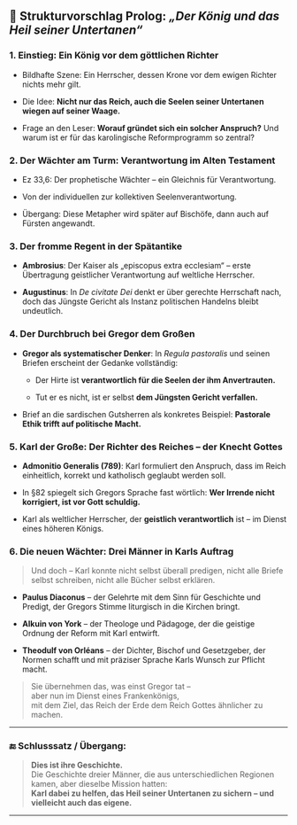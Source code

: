 ## 🧱 **Strukturvorschlag Prolog: _„Der König und das Heil seiner Untertanen“_**

### **1. Einstieg: Ein König vor dem göttlichen Richter**

- Bildhafte Szene: Ein Herrscher, dessen Krone vor dem ewigen Richter nichts mehr gilt.
    
- Die Idee: **Nicht nur das Reich, auch die Seelen seiner Untertanen wiegen auf seiner Waage.**
    
- Frage an den Leser: **Worauf gründet sich ein solcher Anspruch?** Und warum ist er für das karolingische Reformprogramm so zentral?
    

### **2. Der Wächter am Turm: Verantwortung im Alten Testament**

- Ez 33,6: Der prophetische Wächter – ein Gleichnis für Verantwortung.
    
- Von der individuellen zur kollektiven Seelenverantwortung.
    
- Übergang: Diese Metapher wird später auf Bischöfe, dann auch auf Fürsten angewandt.
    

### **3. Der fromme Regent in der Spätantike**

- **Ambrosius**: Der Kaiser als „episcopus extra ecclesiam“ – erste Übertragung geistlicher Verantwortung auf weltliche Herrscher.
    
- **Augustinus**: In _De civitate Dei_ denkt er über gerechte Herrschaft nach, doch das Jüngste Gericht als Instanz politischen Handelns bleibt undeutlich.
    

### **4. Der Durchbruch bei Gregor dem Großen**

- **Gregor als systematischer Denker**: In _Regula pastoralis_ und seinen Briefen erscheint der Gedanke vollständig:
    
    - Der Hirte ist **verantwortlich für die Seelen der ihm Anvertrauten.**
        
    - Tut er es nicht, ist er selbst **dem Jüngsten Gericht verfallen.**
        
- Brief an die sardischen Gutsherren als konkretes Beispiel: **Pastorale Ethik trifft auf politische Macht.**
    

### **5. Karl der Große: Der Richter des Reiches – der Knecht Gottes**

- **Admonitio Generalis (789)**: Karl formuliert den Anspruch, dass im Reich einheitlich, korrekt und katholisch geglaubt werden soll.
    
- In §82 spiegelt sich Gregors Sprache fast wörtlich: **Wer Irrende nicht korrigiert, ist vor Gott schuldig.**
    
- Karl als weltlicher Herrscher, der **geistlich verantwortlich** ist – im Dienst eines höheren Königs.
    

### **6. Die neuen Wächter: Drei Männer in Karls Auftrag**

> Und doch – Karl konnte nicht selbst überall predigen, nicht alle Briefe selbst schreiben, nicht alle Bücher selbst erklären.

- **Paulus Diaconus** – der Gelehrte mit dem Sinn für Geschichte und Predigt, der Gregors Stimme liturgisch in die Kirchen bringt.
    
- **Alkuin von York** – der Theologe und Pädagoge, der die geistige Ordnung der Reform mit Karl entwirft.
    
- **Theodulf von Orléans** – der Dichter, Bischof und Gesetzgeber, der Normen schafft und mit präziser Sprache Karls Wunsch zur Pflicht macht.
    

> Sie übernehmen das, was einst Gregor tat –  
> aber nun im Dienst eines Frankenkönigs,  
> mit dem Ziel, das Reich der Erde dem Reich Gottes ähnlicher zu machen.

---

### 🔚 **Schlusssatz / Übergang:**

> **Dies ist ihre Geschichte.**  
> Die Geschichte dreier Männer, die aus unterschiedlichen Regionen kamen, aber dieselbe Mission hatten:  
> **Karl dabei zu helfen, das Heil seiner Untertanen zu sichern – und vielleicht auch das eigene.**

---
